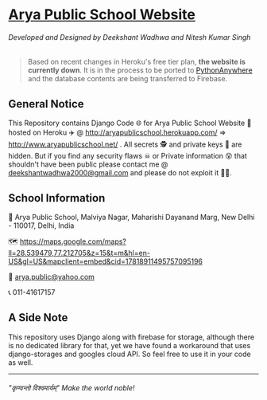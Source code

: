 # [Arya Public School Website](http://aryapublicschool.herokuapp.com/ "Arya Public School Website")

###### Developed and Designed by Deekshant Wadhwa and Nitesh Kumar Singh
>Based on recent changes in Heroku's free tier plan, **the website is currently down**. It is in the process to be ported to [PythonAnywhere](https://www.pythonanywhere.com/) and the database contents are being transferred to Firebase.

## General Notice
This Repository contains Django Code 🌐 for Arya Public School Website 🏫 hosted on Heroku ✈️ @ http://aryapublicschool.herokuapp.com/ => http://www.aryapublicschool.net/ . All secrets 🕵 and private keys 🔑 are hidden. But if you find any security flaws ☠ or Private information 😵 that shouldn't have been public please contact me @ deekshantwadhwa2000@gmail.com and please do not exploit it 🙏🙏. 

## School Information
🏫 Arya Public School, Malviya Nagar, Maharishi Dayanand Marg, New Delhi - 110017, Delhi, India

🗺️ https://maps.google.com/maps?ll=28.539479,77.212705&z=15&t=m&hl=en-US&gl=US&mapclient=embed&cid=17818911495757095196

📧 arya.public@yahoo.com

📞 011-41617157

## A Side Note
This repository uses Django along with firebase for storage, although there is no dedicated library for that, yet we have found a workaround that uses django-storages and googles cloud API. So feel free to use it in your code as well.

------------

###### "कृण्वन्तो विश्वमार्यम्" Make the world noble!
